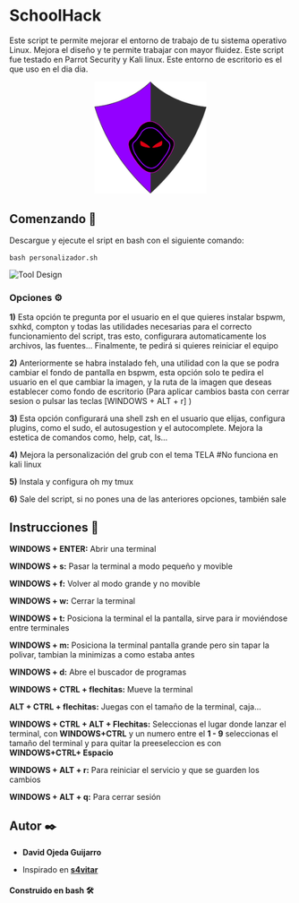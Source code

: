 # SchoolHack
Este script te permite mejorar el entorno de trabajo de tu sistema operativo Linux.
Mejora el diseño y te permite trabajar con mayor fluidez. 
Este script fue testado en Parrot Security y Kali linux.
Este entorno de escritorio es el que uso en el dia dia.

<p align="center">
<img src="entorno/img/logo.png"
	alt="SchoolHack"
	width="200"/>
</p>

## Comenzando 🚀

Descargue y ejecute el sript en bash con el siguiente comando:
```
bash personalizador.sh
```
<p align="left">
<img src="images-readme/inicio.JPG"
	alt="Tool Design"
	width="700"/>
</p>


### Opciones ⚙️
**1)** Esta opción te pregunta por el usuario en el que quieres instalar bspwm, sxhkd, compton y todas las utilidades necesarias para el correcto funcionamiento del script, tras esto, configurara automaticamente los archivos, las fuentes...
Finalmente, te pedirá si quieres reiniciar el equipo

**2)** Anteriormente se habra instalado feh, una utilidad con la que se podra cambiar el fondo de pantalla en bspwm, esta opción solo te pedira el usuario en el que cambiar la imagen, y la ruta de la imagen que deseas establecer como fondo de escritorio
(Para aplicar cambios basta con cerrar sesion o pulsar las teclas [WINDOWS + ALT + r] )

**3)** Esta opción configurará una shell zsh en el usuario que elijas, configura plugins, como el sudo, el autosugestion y el autocomplete. Mejora la estetica de comandos como, help, cat, ls...

**4)** Mejora la personalización del grub con el tema TELA		#No funciona en kali linux

**5)** Instala y configura oh my tmux

**6)** Sale del script, si no pones una de las anteriores opciones, también sale


## Instrucciones 📖

**WINDOWS + ENTER:** Abrir una terminal

**WINDOWS + s:** Pasar la terminal a modo pequeño y movible

**WINDOWS + f:** Volver al modo grande y no movible

**WINDOWS + w:** Cerrar la terminal

**WINDOWS + t:** Posiciona la terminal el la pantalla, sirve para ir moviéndose entre terminales

**WINDOWS + m:** Posiciona la terminal pantalla grande pero sin tapar la polivar, tambian la minimizas a como estaba antes

**WINDOWS + d:** Abre el buscador de programas

**WINDOWS + CTRL + flechitas:** Mueve la terminal

**ALT + CTRL + flechitas:** Juegas con el tamaño de la terminal, caja…

**WINDOWS + CTRL + ALT + Flechitas:** Seleccionas el lugar donde lanzar el terminal, con **WINDOWS+CTRL** y un numero entre el **1 - 9** seleccionas el tamaño del terminal y para quitar la preeseleccion es con **WINDOWS+CTRL+ Espacio**

**WINDOWS + ALT + r:** Para reiniciar el servicio y que se guarden los cambios

**WINDOWS + ALT + q:** Para cerrar sesión 


## Autor ✒️
* **David Ojeda Guijarro**

* Inspirado en [**s4vitar**](https://www.youtube.com/watch?v=MF4qRSedmEs)


#### Construido en bash 🛠️
